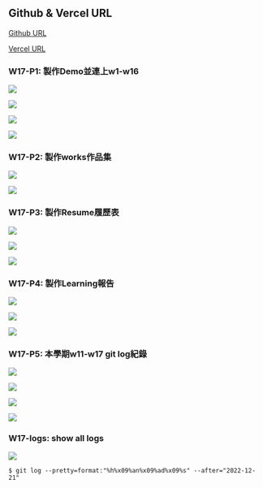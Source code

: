 ## Github & Vercel URL

[Github URL](https://github.com/tutelary1105/1111-sweb-1N-demo-211411011)

[Vercel URL](https://1111-sweb-1-n-demo-211411011-71y5.vercel.app/)

### W17-P1: 製作Demo並連上w1-w16

![](w17_p1-1.png)

![](w17_p1-2.png)

![](w17_p1-3.png)

![](w17_p1-4.png)

### W17-P2: 製作works作品集

![](w17_p2-1.png)

![](w17_p2-2.png)

### W17-P3: 製作Resume履歷表

![](w17_p3-1.png)

![](w17_p3-2.png)

![](w17_p3-3.png)

### W17-P4: 製作Learning報告

![](w17_p4-1.png)

![](w17_p4-2.png)

![](w17_p4-3.png)

### W17-P5: 本學期w11-w17 git log紀錄

![](w17_p5-1.png)

![](w17_p5-2.png)

![](w17_p5-3.png)

![](w17_p5-4.png)

### W17-logs: show all logs

![](w17_logs.png)

```
$ git log --pretty=format:"%h%x09%an%x09%ad%x09%s" --after="2022-12-21"

